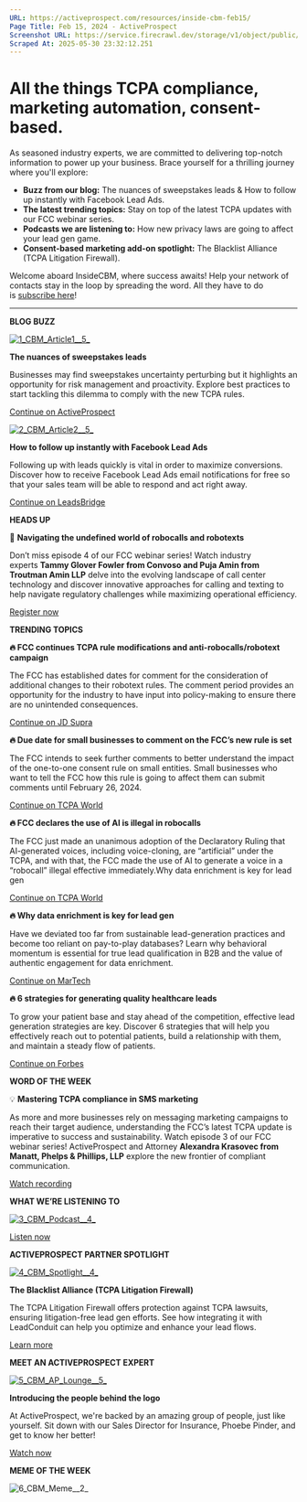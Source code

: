 ```yaml
---
URL: https://activeprospect.com/resources/inside-cbm-feb15/
Page Title: Feb 15, 2024 - ActiveProspect
Screenshot URL: https://service.firecrawl.dev/storage/v1/object/public/media/screenshot-853f3324-eb05-479f-b389-28434eb2a408.png
Scraped At: 2025-05-30 23:32:12.251
---
```

# All the things TCPA compliance, marketing automation, consent-based.

As seasoned industry experts, we are committed to delivering top-notch information to power up your business. Brace yourself for a thrilling journey where you'll explore:

- **Buzz from our blog:** The nuances of sweepstakes leads & How to follow up instantly with Facebook Lead Ads.
- **The latest trending topics:** Stay on top of the latest TCPA updates with our FCC webinar series.
- **Podcasts we are listening to:** How new privacy laws are going to affect your lead gen game.
- **Consent-based marketing add-on spotlight:** The Blacklist Alliance (TCPA Litigation Firewall).

Welcome aboard InsideCBM, where success awaits! Help your network of contacts stay in the loop by spreading the word. All they have to do is [subscribe here](https://activeprospect.com/inside-cbm/)!

* * *

**BLOG BUZZ**

[![1_CBM_Article1__5_](https://activeprospect.com/wp-content/uploads/2024/03/1_CBM_Article1__5_.png)](https://activeprospect.com/blog/fcc-update-sweepstakes-leads/)

**The nuances of sweepstakes leads**

Businesses may find sweepstakes uncertainty perturbing but it highlights an opportunity for risk management and proactivity. Explore best practices to start tackling this dilemma to comply with the new TCPA rules.

[Continue on ActiveProspect](https://activeprospect.com/blog/fcc-update-sweepstakes-leads/)

[![2_CBM_Article2__5_](https://activeprospect.com/wp-content/uploads/2024/03/2_CBM_Article2__5_.png)](https://leadsbridge.com/blog/facebook-leads-email-notification)

**How to follow up instantly with Facebook Lead Ads**

Following up with leads quickly is vital in order to maximize conversions. Discover how to receive Facebook Lead Ads email notifications for free so that your sales team will be able to respond and act right away.

[Continue on LeadsBridge](https://leadsbridge.com/blog/facebook-leads-email-notification)

**HEADS UP**

🚨 **Navigating the undefined world of robocalls and robotexts**

Don’t miss episode 4 of our FCC webinar series! Watch industry experts **Tammy Glover Fowler from Convoso and Puja Amin from Troutman Amin LLP** delve into the evolving landscape of call center technology and discover innovative approaches for calling and texting to help navigate regulatory challenges while maximizing operational efficiency.

[Register now](https://activeprospect.com/resources/fcc-series-episode-4/)

**TRENDING TOPICS**

**🔥 FCC continues TCPA rule modifications and anti-robocalls/robotext campaign**

The FCC has established dates for comment for the consideration of additional changes to their robotext rules. The comment period provides an opportunity for the industry to have input into policy-making to ensure there are no unintended consequences.

[Continue on JD Supra](https://www.jdsupra.com/legalnews/fcc-continues-tcpa-rule-modifications-8518339/)

**🔥 Due date for small businesses to comment on the FCC’s new rule is set**

The FCC intends to seek further comments to better understand the impact of the one-to-one consent rule on small entities. Small businesses who want to tell the FCC how this rule is going to affect them can submit comments until February 26, 2024.

[Continue on TCPA World](https://tcpaworld.com/2024/01/29/deadline-set-comment-date-for-small-businesses-to-weigh-in-on-fccs-one-to-one-consent-rule-is-set-and-here-is-everything-you-need-to-know/)

**🔥 FCC declares the use of AI is illegal in robocalls**

The FCC just made an unanimous adoption of the Declaratory Ruling that AI-generated voices, including voice-cloning, are “artificial” under the TCPA, and with that, the FCC made the use of AI to generate a voice in a “robocall” illegal effective immediately.Why data enrichment is key for lead gen

[Continue on TCPA World](https://tcpaworld.com/2024/02/08/breaking-news-effective-immediately-the-use-of-ai-in-a-robocall-is-illegal/)

**🔥 Why data enrichment is key for lead gen**

Have we deviated too far from sustainable lead-generation practices and become too reliant on pay-to-play databases? Learn why behavioral momentum is essential for true lead qualification in B2B and the value of authentic engagement for data enrichment.

[Continue on MarTech](https://martech.org/redefining-leads-in-b2b-why-data-enrichment-is-key-for-lead-gen/)

**🔥 6 strategies for generating quality healthcare leads**

To grow your patient base and stay ahead of the competition, effective lead generation strategies are key. Discover 6 strategies that will help you effectively reach out to potential patients, build a relationship with them, and maintain a steady flow of patients.

[Continue on Forbes](https://www.forbes.com/sites/forbesagencycouncil/2024/02/05/6-strategies-for-generating-quality-healthcare-leads/)

**WORD OF THE WEEK**

💡 **Mastering TCPA compliance in SMS marketing**

As more and more businesses rely on messaging marketing campaigns to reach their target audience, understanding the FCC’s latest TCPA update is imperative to success and sustainability. Watch episode 3 of our FCC webinar series! ActiveProspect and Attorney **Alexandra Krasovec from Manatt, Phelps & Phillips, LLP** explore the new frontier of compliant communication.

[Watch recording](https://activeprospect.com/resources/fcc-series-episode-3/)

**WHAT WE’RE LISTENING TO**

[![3_CBM_Podcast__4_](https://activeprospect.com/wp-content/uploads/2024/03/3_CBM_Podcast__4_.png)](https://activeprospect.com/blog/new-privacy-laws-impact-on-lead-generation/)


[Listen now](https://activeprospect.com/blog/new-privacy-laws-impact-on-lead-generation/)

**ACTIVEPROSPECT PARTNER SPOTLIGHT**

[![4_CBM_Spotlight__4_](https://activeprospect.com/wp-content/uploads/2024/03/4_CBM_Spotlight__4_.png)](https://activeprospect.com/blog/add-on-spotlight-tcpa-litigation-firewall/)

**The Blacklist Alliance (TCPA Litigation Firewall)**

The TCPA Litigation Firewall offers protection against TCPA lawsuits, ensuring litigation-free lead gen efforts. See how integrating it with LeadConduit can help you optimize and enhance your lead flows.

[Learn more](https://activeprospect.com/blog/add-on-spotlight-tcpa-litigation-firewall/)

**MEET AN ACTIVEPROSPECT EXPERT**

[![5_CBM_AP_Lounge__5_](https://activeprospect.com/wp-content/uploads/2024/03/5_CBM_AP_Lounge__5_.png)](https://www.linkedin.com/feed/update/urn:li:activity:7113217712914374656)

**Introducing the people behind the logo**

At ActiveProspect, we're backed by an amazing group of people, just like yourself. Sit down with our Sales Director for Insurance, Phoebe Pinder, and get to know her better!

[Watch now](https://www.linkedin.com/feed/update/urn:li:activity:7113217712914374656)

**MEME OF THE WEEK**

![6_CBM_Meme__2_](https://activeprospect.com/wp-content/uploads/2024/02/6_CBM_Meme__2_.png)

